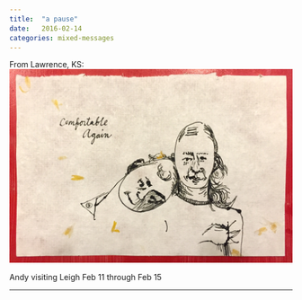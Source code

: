 ```yaml
---
title:  "a pause"
date:   2016-02-14
categories: mixed-messages
---
```

From Lawrence, KS:
![](/assets/mm/2-14-16.jpg) 

Andy visiting Leigh Feb 11 through Feb 15

***